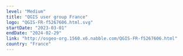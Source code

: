 ```yaml
---
level: "Medium"
title: "QGIS user group France"
logo: "QGIS-FR-f5267606.html.svg"
startDate: "2023-03-01"
endDate: "2024-02-29"
link: "http://osgeo-org.1560.x6.nabble.com/QGIS-FR-f5267606.html"
country: "France"
---
```

